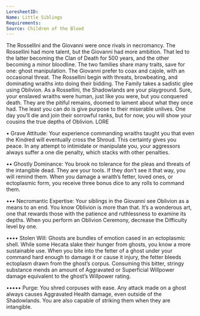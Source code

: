 ```yaml
---
LoresheetID: 
Name: Little Siblings
Requirements:
Source: Children of the Blood
---
```

The Rossellini and the Giovanni were once rivals in necromancy. The Rossellini had more talent, but the Giovanni had more ambition. That led to the latter becoming the Clan of Death for 500 years, and the other becoming a minor bloodline. The two families share many traits, save for one: ghost manipulation. The Giovanni prefer to coax and cajole, with an occasional threat. The Rossellini begin with threats, browbeating, and dominating wraiths into doing their bidding. The Family takes a sadistic glee using Oblivion. As a Rossellini, the Shadowlands are your playground. Sure, your enslaved wraiths were human, just like you were, but you conquered death. They are the pitiful remains, doomed to lament about what they once had. The least you can do is give purpose to their miserable unlives. One day you’ll die and join their sorrowful ranks, but for now, you will show your cousins the true depths of Oblivion. LORE

• Grave Attitude: Your experience commanding wraiths taught you that even the Kindred will eventually cross the Shroud. This certainty gives you peace. In any attempt to intimidate or manipulate you, your aggressors always suffer a one die penalty, which stacks with other penalties.

•• Ghostly Dominance: You brook no tolerance for the pleas and threats of the intangible dead. They are your tools. If they don’t see it that way, you will remind them. When you damage a wraith’s fetter, loved ones, or ectoplasmic form, you receive three bonus dice to any rolls to command them.

••• Necromantic Expertise: Your siblings in the Giovanni see Oblivion as a means to an end. You know Oblivion is more than that. It’s a wonderous art, one that rewards those with the patience and ruthlessness to examine its depths. When you perform an Oblivion Ceremony, decrease the Difficulty level by one.

•••• Stolen Will: Ghosts are bundles of emotion cased in an ectoplasmic shell. While some Hecata slake their hunger from ghosts, you know a more sustainable use. When you bite into the fetter of a ghost under your command hard enough to damage it or cause it injury, the fetter bleeds ectoplasm drawn from the ghost’s corpus. Consuming this bitter, stringy substance mends an amount of Aggravated or Superficial Willpower damage equivalent to the ghost’s Willpower rating.

••••• Purge: You shred corpuses with ease. Any attack made on a ghost always causes Aggravated Health damage, even outside of the Shadowlands. You are also capable of striking them when they are intangible. 